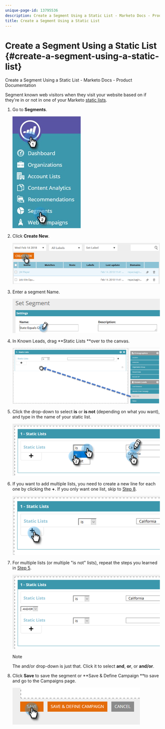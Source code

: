 ```yaml
---
unique-page-id: 13795536
description: Create a Segment Using a Static List - Marketo Docs - Product Documentation
title: Create a Segment Using a Static List
---
```


# Create a Segment Using a Static List {#create-a-segment-using-a-static-list}

Create a Segment Using a Static List - Marketo Docs - Product Documentation

Segment known web visitors when they visit your website based on if they're in or not in one of your Marketo [static lists](http://docs.marketo.com/display/DOCS/Understanding+Static+Lists).

1. Go to **Segments**.

   ![](assets/1.jpg)

1. Click **Create New**.

   ![](assets/two.png)

1. Enter a segment Name.

   ![](assets/three.png)

1. In Known Leads, drag **Static Lists **over to the canvas.

   ![](assets/four-2.png)

1. Click the drop-down to select **is** or **is not** (depending on what you want), and type in the name of your static list.

   ![](assets/five-2.png)

1. If you want to add multiple lists, you need to create a new line for each one by clicking the **+**. If you only want one list, skip to [Step 8](#CreateaSegmentUsingaStaticList-eight).

   ![](assets/six-1.png)

1. For multiple lists (or multiple "is not" lists), repeat the steps you learned in [Step 5](#CreateaSegmentUsingaStaticList-five).

   ![](assets/seven-2.png)

   >[!NOTE]
   >
   >The and/or drop-down is just that. Click it to select **and**, **or**, or **and/or**.

1. Click **Save** to save the segment or **Save & Define Campaign **to save and go to the Campaigns page.

   ![](assets/eight-1.png)

